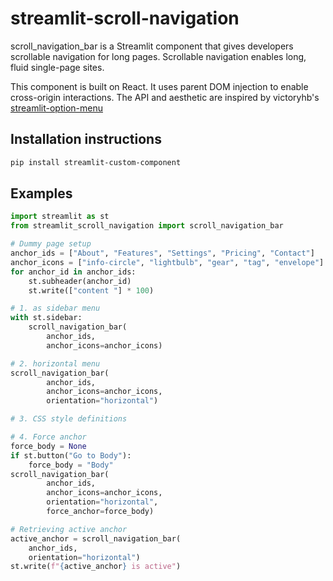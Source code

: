 # streamlit-scroll-navigation

scroll_navigation_bar is a Streamlit component that
gives developers scrollable navigation for long pages.
Scrollable navigation enables long, fluid single-page sites.

This component is built on React.
It uses parent DOM injection to enable cross-origin interactions.
The API and aesthetic are inspired by victoryhb's [streamlit-option-menu](https://github.com/victoryhb/streamlit-option-menu)

## Installation instructions

```sh
pip install streamlit-custom-component
```

## Examples

```python
import streamlit as st
from streamlit_scroll_navigation import scroll_navigation_bar

# Dummy page setup
anchor_ids = ["About", "Features", "Settings", "Pricing", "Contact"]
anchor_icons = ["info-circle", "lightbulb", "gear", "tag", "envelope"]
for anchor_id in anchor_ids:
    st.subheader(anchor_id)
    st.write(["content "] * 100)

# 1. as sidebar menu
with st.sidebar:
    scroll_navigation_bar(
        anchor_ids,
        anchor_icons=anchor_icons)

# 2. horizontal menu
scroll_navigation_bar(
        anchor_ids,
        anchor_icons=anchor_icons,
        orientation="horizontal")

# 3. CSS style definitions

# 4. Force anchor
force_body = None
if st.button("Go to Body"):
    force_body = "Body"
scroll_navigation_bar(
        anchor_ids,
        anchor_icons=anchor_icons,
        orientation="horizontal",
        force_anchor=force_body)

# Retrieving active anchor
active_anchor = scroll_navigation_bar(
    anchor_ids,
    orientation="horizontal")
st.write(f"{active_anchor} is active")
```